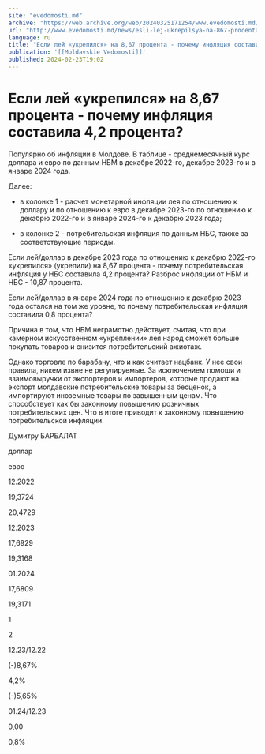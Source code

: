 ```yaml
---
site: "evedomosti.md"
archive: "https://web.archive.org/web/20240325171254/www.evedomosti.md/news/esli-lej-ukrepilsya-na-867-procenta-pochemu-inflyaciya-sosta"
url: "http://www.evedomosti.md/news/esli-lej-ukrepilsya-na-867-procenta-pochemu-inflyaciya-sosta"
language: ru
title: "Если лей «укрепился» на 8,67 процента - почему инфляция составила 4,2 процента?"
publication: '[[Moldavskie Vedomosti]]'
published: 2024-02-23T19:02
---
```


# Если лей «укрепился» на 8,67 процента - почему инфляция составила 4,2 процента?

Популярно об инфляции в Молдове. В таблице - среднемесячный курс доллара и евро по данным НБМ в декабре 2022-го, декабре 2023-го и в январе 2024 года.

Далее:

* в колонке 1 - расчет монетарной инфляции лея по отношению к доллару и по отношению к евро в декабре 2023-го по отношению к декабрю 2022-го и в январе 2024-го к декабрю 2023 года;

* в колонке 2 - потребительская инфляция по данным НБС, также за соответствующие периоды.

Если лей/доллар в декабре 2023 года по отношению к декабрю 2022-го «укрепился» (укрепили) на 8,67 процента - почему потребительская инфляция у НБС составила 4,2 процента? Разброс инфляции от НБМ и НБС - 10,87 процента.

Если лей/доллар в январе 2024 года по отношению к декабрю 2023 года остался на том же уровне, то почему потребительская инфляция составила 0,8 процента?

Причина в том, что НБМ неграмотно действует, считая, что при камерном искусственном «укреплении» лея народ сможет больше покупать товаров и снизится потребительский ажиотаж.

Однако торговле по барабану, что и как считает нацбанк. У нее свои правила, никем извне не регулируемые. За исключением помощи и взаимовыручки от экспортеров и импортеров, которые продают на экспорт молдавские потребительские товары за бесценок, а импортируют иноземные товары по завышенным ценам. Что способствует как бы законному повышению розничных потребительских цен. Что в итоге приводит к законному повышению потребительской инфляции.

Думитру БАРБАЛАТ

доллар

евро

12.2022

19,3724

20,4729

12.2023

17,6929

19,3168

01.2024

17,6809

19,3171

1

2

12.23/12.22

(-)8,67%

4,2%

(-)5,65%

01.24/12.23

0,00

0,8%